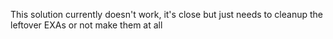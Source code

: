 This solution currently doesn't work, it's close but just needs to cleanup the leftover EXAs or not make them at all
